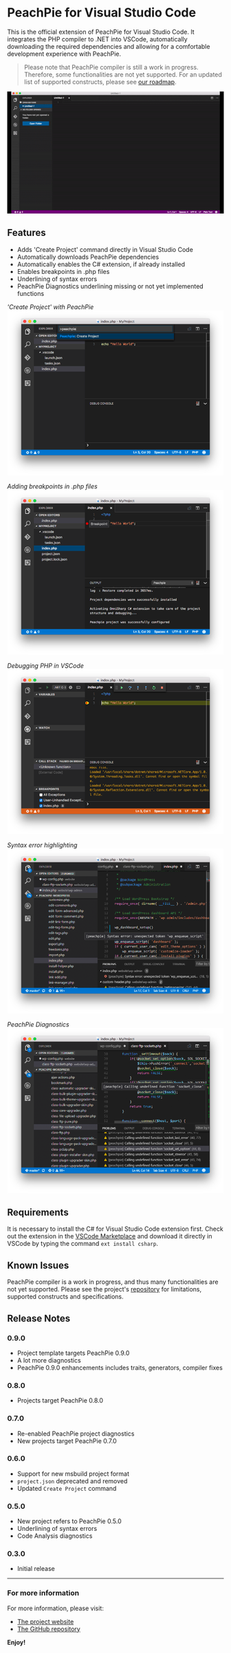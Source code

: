 # PeachPie for Visual Studio Code

This is the official extension of PeachPie for Visual Studio Code. It integrates the PHP compiler to .NET into VSCode, automatically downloading the required dependencies and allowing for a comfortable development experience with PeachPie.

> Please note that PeachPie compiler is still a work in progress. Therefore, some functionalities are not yet supported. For an updated list of supported constructs, please see [our roadmap](https://github.com/iolevel/PeachPie/wiki/PeachPie-Roadmap).

![PeachPie for VS Code](images/tEDLQt.gif)

## Features

* Adds 'Create Project' command directly in Visual Studio Code
* Automatically downloads PeachPie dependencies
* Automatically enables the C# extension, if already installed
* Enables breakpoints in .php files
* Underlining of syntax errors
* PeachPie Diagnostics underlining missing or not yet implemented functions

*'Create Project' with PeachPie* 
![Create Project Command](images/create-project.png)

*Adding breakpoints in .php files*
![Create Project Command](images/breakpoint.png)

*Debugging PHP in VSCode*
![Create Project Command](images/debug.png)

*Syntax error highlighting*
![Syntax error](images/syntax-error.png)

*PeachPie Diagnostics*
![Diagnostics](images/unresolved-diagnostics.png)

## Requirements

It is necessary to install the C# for Visual Studio Code extension first. Check out the extension in the [VSCode Marketplace](https://marketplace.visualstudio.com/items?itemName=ms-vscode.csharp) and download it directly in VSCode by typing the command `ext install csharp`.

## Known Issues

PeachPie compiler is a work in progress, and thus many functionalities are not yet supported. Please see the project's [repository](https://www.github.com/iolevel/PeachPie) for limitations, supported constructs and specifications.

## Release Notes

### 0.9.0
- Project template targets PeachPie 0.9.0
- A lot more diagnostics
- PeachPie 0.9.0 enhancements includes traits, generators, compiler fixes

### 0.8.0
- Projects target PeachPie 0.8.0

### 0.7.0
- Re-enabled PeachPie project diagnostics
- New projects target PeachPie 0.7.0

### 0.6.0
- Support for new msbuild project format
- `project.json` deprecated and removed
- Updated `Create Project` command

### 0.5.0

- New project refers to PeachPie 0.5.0
- Underlining of syntax errors
- Code Analysis diagnostics

### 0.3.0

- Initial release

-----------------------------------------------------------------------------------------------------------

### For more information

For more information, please visit:
* [The project website](http://www.PeachPie.io)
* [The GitHub repository](https://github.com/iolevel/PeachPie)

**Enjoy!**
